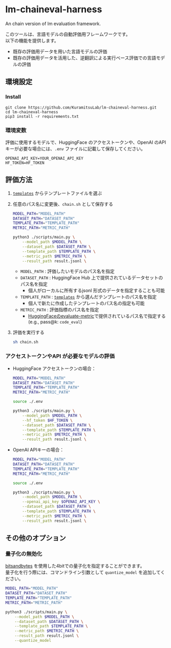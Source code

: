 # lm-chaineval-harness
An chain version of lm evaluation framework.

このツールは、言語モデルの自動評価用フレームワークです。  
以下の機能を提供します。

- 既存の評価用データを用いた言語モデルの評価
- 既存の評価用データを活用した、逆翻訳による実行ベース評価での言語モデルの評価

## 環境設定

### Install

```shell
git clone https://github.com/KuramitsuLab/lm-chaineval-harness.git
cd lm-chaineval-harness
pip3 install -r requirements.txt
```

### 環境変数

評価に使用するモデルで、HuggingFace のアクセストークンや、OpenAI のAPI キーが必要な場合には、`.env` ファイルに記載して保存してください。

```plaintext:envファイル
OPENAI_API_KEY=YOUR_OPENAI_API_KEY
HF_TOKEN=HF_TOKEN
```

## 評価方法

1. [`templates`](https://github.com/KuramitsuLab/lm-chaineval-harness/tree/main/templates) からテンプレートファイルを選ぶ
2. 任意のパス名に変更後、`chain.sh` として保存する
    ```sh
    MODEL_PATH="MODEL_PATH"
    DATASET_PATH="DATASET_PATH"
    TEMPLATE_PATH="TEMPLATE_PATH"
    METRIC_PATH="METRIC_PATH"

    python3 ./scripts/main.py \
        --model_path $MODEL_PATH \
        --dataset_path $DATASET_PATH \
        --template_path $TEMPLATE_PATH \
        --metric_path $METRIC_PATH \
        --result_path result.jsonl \
    ```
    
    - `MODEL_PATH` : 評価したいモデルのパス名を指定
    - `DATASET_PATH` : HuggingFace Hub 上で提供されているデータセットのパス名を指定
        - 個人がローカルに所有するjsonl 形式のデータを指定することも可能
    - `TEMPLATE_PATH` : [`templates`](https://github.com/KuramitsuLab/lm-chaineval-harness/tree/main/templates) から選んだテンプレートのパス名を指定
        - 個人で新たに作成したテンプレートのパス名の指定も可能
    - `METRIC_PATH` : 評価指標のパス名を指定
        - [HuggingFaceのevaluate-metric](https://huggingface.co/evaluate-metric)で提供されているパス名で指定する (e.g., pass@k: `code_eval`)


3. 評価を実行する
    ```sh
    sh chain.sh
    ```

### アクセストークンやAPI が必要なモデルの評価

- HuggingFace アクセストークンの場合：

    ```sh
    MODEL_PATH="MODEL_PATH"
    DATASET_PATH="DATASET_PATH"
    TEMPLATE_PATH="TEMPLATE_PATH"
    METRIC_PATH="METRIC_PATH"

    source ./.env

    python3 ./scripts/main.py \
        --model_path $MODEL_PATH \
        --hf_token $HF_TOKEN \
        --dataset_path $DATASET_PATH \
        --template_path $TEMPLATE_PATH \
        --metric_path $METRIC_PATH \
        --result_path result.jsonl \
    ```

- OpenAI APIキーの場合：

    ```sh
    MODEL_PATH="MODEL_PATH"
    DATASET_PATH="DATASET_PATH"
    TEMPLATE_PATH="TEMPLATE_PATH"
    METRIC_PATH="METRIC_PATH"

    source ./.env

    python3 ./scripts/main.py \
        --model_path $MODEL_PATH \
        --openai_api_key $OPENAI_API_KEY \
        --dataset_path $DATASET_PATH \
        --template_path $TEMPLATE_PATH \
        --metric_path $METRIC_PATH \
        --result_path result.jsonl \
    ```

## その他のオプション

### 量子化の無効化

[bitsandbytes](https://github.com/TimDettmers/bitsandbytes) を使用した4bitでの量子化を指定することができます。  
量子化を行う際には、コマンドライン引数として `quantize_model` を追加してください。

```sh
MODEL_PATH="MODEL_PATH"
DATASET_PATH="DATASET_PATH"
TEMPLATE_PATH="TEMPLATE_PATH"
METRIC_PATH="METRIC_PATH"

python3 ./scripts/main.py \
    --model_path $MODEL_PATH \
    --dataset_path $DATASET_PATH \
    --template_path $TEMPLATE_PATH \
    --metric_path $METRIC_PATH \
    --result_path result.jsonl \
    --quantize_model
``````

